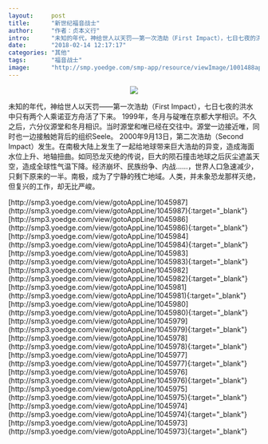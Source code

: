 ```yaml
---
layout:     post
title:      "新世纪福音战士"
author:     "作者：贞本义行"
intro:      "未知的年代，神给世人以天罚——第一次浩劫（First Impact），七日七夜的洪水中只有两个人乘诺亚方舟活了下来。 1999年，冬月与碇唯在京都大学相识。不久之后，六分仪源堂和冬月相识。当时源堂和唯已经在交往中。源堂一边接近唯，同时也一边接触她背后的组织Seele。 2000年9月13日，第二次浩劫（Second Impact）发生。在南极大陆上发生了一起给地球带来巨大浩劫的异变，造成海面水位上升、地轴扭曲。如同恐龙灭绝的传说，巨大的陨石撞击地球之后灰尘遮盖天空，造成全球性气温下降。经济崩坏、民族纷争、内战……，世界人口急速减少，只剩下原来的一半。南极，成为了宁静的残亡地域。人类，并未象恐龙那样灭绝，但复兴的工作，却无比严峻。"
date:       "2018-02-14 12:17:17"
categories: "其他"
tags:       "福音战士"
image:      "http://smp.yoedge.com/smp-app/resource/viewImage/1001488appline.png"
---
```

<div style="text-align: center">
<p><img src="http://smp.yoedge.com/smp-app/resource/viewImage/1001488appline.png"/></p>
</div>
<p class="post-meta">
<span>未知的年代，神给世人以天罚——第一次浩劫（First Impact），七日七夜的洪水中只有两个人乘诺亚方舟活了下来。 1999年，冬月与碇唯在京都大学相识。不久之后，六分仪源堂和冬月相识。当时源堂和唯已经在交往中。源堂一边接近唯，同时也一边接触她背后的组织Seele。 2000年9月13日，第二次浩劫（Second Impact）发生。在南极大陆上发生了一起给地球带来巨大浩劫的异变，造成海面水位上升、地轴扭曲。如同恐龙灭绝的传说，巨大的陨石撞击地球之后灰尘遮盖天空，造成全球性气温下降。经济崩坏、民族纷争、内战……，世界人口急速减少，只剩下原来的一半。南极，成为了宁静的残亡地域。人类，并未象恐龙那样灭绝，但复兴的工作，却无比严峻。</span>
</p>
[http://smp3.yoedge.com/view/gotoAppLine/1045987](http://smp3.yoedge.com/view/gotoAppLine/1045987){:target="_blank"}
[http://smp3.yoedge.com/view/gotoAppLine/1045986](http://smp3.yoedge.com/view/gotoAppLine/1045986){:target="_blank"}
[http://smp3.yoedge.com/view/gotoAppLine/1045984](http://smp3.yoedge.com/view/gotoAppLine/1045984){:target="_blank"}
[http://smp3.yoedge.com/view/gotoAppLine/1045983](http://smp3.yoedge.com/view/gotoAppLine/1045983){:target="_blank"}
[http://smp3.yoedge.com/view/gotoAppLine/1045982](http://smp3.yoedge.com/view/gotoAppLine/1045982){:target="_blank"}
[http://smp3.yoedge.com/view/gotoAppLine/1045981](http://smp3.yoedge.com/view/gotoAppLine/1045981){:target="_blank"}
[http://smp3.yoedge.com/view/gotoAppLine/1045980](http://smp3.yoedge.com/view/gotoAppLine/1045980){:target="_blank"}
[http://smp3.yoedge.com/view/gotoAppLine/1045979](http://smp3.yoedge.com/view/gotoAppLine/1045979){:target="_blank"}
[http://smp3.yoedge.com/view/gotoAppLine/1045978](http://smp3.yoedge.com/view/gotoAppLine/1045978){:target="_blank"}
[http://smp3.yoedge.com/view/gotoAppLine/1045977](http://smp3.yoedge.com/view/gotoAppLine/1045977){:target="_blank"}
[http://smp3.yoedge.com/view/gotoAppLine/1045976](http://smp3.yoedge.com/view/gotoAppLine/1045976){:target="_blank"}
[http://smp3.yoedge.com/view/gotoAppLine/1045975](http://smp3.yoedge.com/view/gotoAppLine/1045975){:target="_blank"}
[http://smp3.yoedge.com/view/gotoAppLine/1045974](http://smp3.yoedge.com/view/gotoAppLine/1045974){:target="_blank"}
[http://smp3.yoedge.com/view/gotoAppLine/1045973](http://smp3.yoedge.com/view/gotoAppLine/1045973){:target="_blank"}


